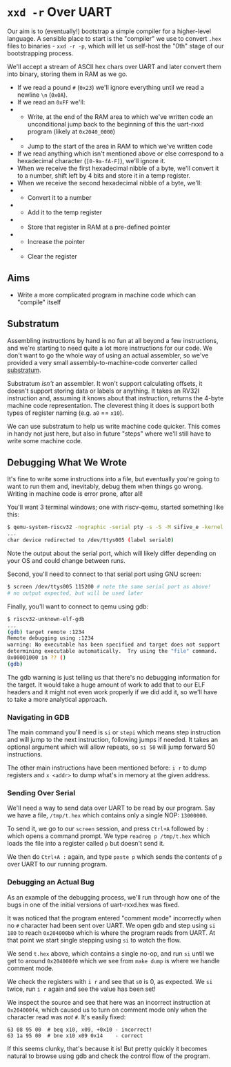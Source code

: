 # `xxd -r` Over UART

Our aim is to (eventually!) bootstrap a simple compiler for a higher-level language. A sensible place to start is the "compiler" we use to convert `.hex` files to binaries - `xxd -r -p`, which will let us self-host the "0th" stage of our bootstrapping process.

We'll accept a stream of ASCII hex chars over UART and later convert them into binary, storing them in RAM as we go.

- If we read a pound `#` (`0x23`) we'll ignore everything until we read a newline `\n` (`0x0A`).
- If we read an `0xFF` we'll:
- - Write, at the end of the RAM area to which we've written code an unconditional jump back to the beginning of this the uart-rxxd program (likely at `0x2040_0000`)
- - Jump to the start of the area in RAM to which we've written code
- If we read anything which isn't mentioned above or else correspond to a hexadecimal character (`[0-9a-fA-F]`), we'll ignore it.
- When we receive the first hexadecimal nibble of a byte, we'll convert it to a number, shift left by 4 bits and store it in a temp register.
- When we receive the second hexadecimal nibble of a byte, we'll:
- - Convert it to a number
- - Add it to the temp register
- - Store that register in RAM at a pre-defined pointer
- - Increase the pointer
- - Clear the register

## Aims

- Write a more complicated program in machine code which can "compile" itself

## Substratum

Assembling instructions by hand is no fun at all beyond a few instructions, and we're starting to need quite a lot more instructions for our code. We don't want to go the whole way of using an actual assembler, so we've provided a very small assembly-to-machine-code converter called [substratum](../substratum/README.md).

Substratum _isn't_ an assembler. It won't support calculating offsets, it doesn't support storing data or labels or anything. It takes an RV32I instruction and, assuming it knows about that instruction, returns the 4-byte machine code representation. The cleverest thing it does is support both types of register naming (e.g. `a0` == `x10`).

We can use substratum to help us write machine code quicker. This comes in handy not just here, but also in future "steps" where we'll still have to write some machine code.

## Debugging What We Wrote

It's fine to write some instructions into a file, but eventually you're going to want to run them and, inevitably, debug them when things go wrong. Writing in machine code is error prone, after all!

You'll want 3 terminal windows; one with riscv-qemu, started something like this:

```bash
$ qemu-system-riscv32 -nographic -serial pty -s -S -M sifive_e -kernel BUILD/uart-rxxd.elf
...
char device redirected to /dev/ttys005 (label serial0)
```

Note the output about the serial port, which will likely differ depending on your OS and could change between runs.

Second, you'll need to connect to that serial port using GNU screen:

```bash
$ screen /dev/ttys005 115200 # note the same serial port as above!
# no output expected, but will be used later
```

Finally, you'll want to connect to qemu using gdb:

```bash
$ riscv32-unknown-elf-gdb
...
(gdb) target remote :1234
Remote debugging using :1234
warning: No executable has been specified and target does not support
determining executable automatically.  Try using the "file" command.
0x00001000 in ?? ()
(gdb)
```

The gdb warning is just telling us that there's no debugging information for the target. It would take a huge amount of work to add that to our ELF headers and it might not even work properly if we did add it, so we'll have to take a more analytical approach.

### Navigating in GDB

The main command you'll need is `si` or `stepi` which means step instruction and will jump to the next instruction, following jumps if needed. It takes an optional argument which will allow repeats, so `si 50` will jump forward 50 instructions.

The other main instructions have been mentioned before: `i r` to dump registers and `x <addr>` to dump what's in memory at the given address.

### Sending Over Serial

We'll need a way to send data over UART to be read by our program. Say we have a file, `/tmp/t.hex` which contains only a single NOP: `13000000`.

To send it, we go to our `screen` session, and press `Ctrl+A` followed by `:` which opens a command prompt. We type `readreg p /tmp/t.hex` which loads the file into a register called `p` but doesn't send it.

We then do `Ctrl+A :` again, and type `paste p` which sends the contents of `p` over UART to our running program.

### Debugging an Actual Bug

As an example of the debugging process, we'll run through how one of the bugs in one of the initial versions of uart-rxxd.hex was fixed.

It was noticed that the program entered "comment mode" incorrectly when no `#` character had been sent over UART. We open gdb and step using `si 180`  to reach `0x204000b0` which is where the program reads from UART. At that point we start single stepping using `si` to watch the flow.

We send `t.hex` above, which contains a single no-op, and run `si` until we get to around `0x204000f0` which we see from `make dump` is where we handle comment mode.

We check the registers with `i r` and see that `s0` is 0, as expected. We `si` twice, run `i r` again and see the value has been set!

We inspect the source and see that here was an incorrect instruction at `0x204000f4`, which caused us to turn on comment mode only when the character read was _not_ `#`. It's easily fixed:

```text
63 08 95 00  # beq x10, x09, +0x10 - incorrect!
63 1a 95 00  # bne x10 x09 0x14    - correct
 ```

 If this seems clunky, that's because it is! But pretty quickly it becomes natural to browse using gdb and check the control flow of the program.